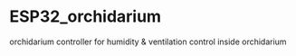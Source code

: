 # ESP32_orchidarium
orchidarium controller for humidity &amp; ventilation control inside orchidarium
